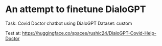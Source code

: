 # An attempt to finetune DialoGPT 

Task: Covid Doctor chatbot using DialoGPT
Dataset: custom

Test at: https://huggingface.co/spaces/rushic24/DialoGPT-Covid-Help-Doctor

